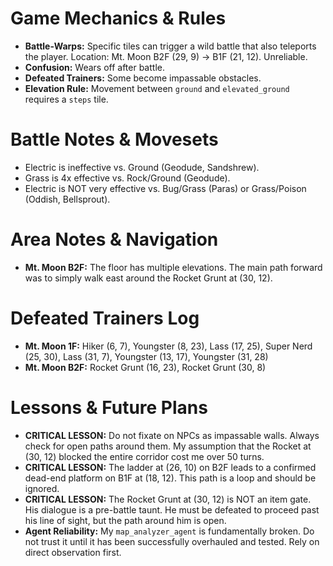 # Game Mechanics & Rules
- **Battle-Warps:** Specific tiles can trigger a wild battle that also teleports the player. Location: Mt. Moon B2F (29, 9) -> B1F (21, 12). Unreliable.
- **Confusion:** Wears off after battle.
- **Defeated Trainers:** Some become impassable obstacles.
- **Elevation Rule:** Movement between `ground` and `elevated_ground` requires a `steps` tile.

# Battle Notes & Movesets
- Electric is ineffective vs. Ground (Geodude, Sandshrew).
- Grass is 4x effective vs. Rock/Ground (Geodude).
- Electric is NOT very effective vs. Bug/Grass (Paras) or Grass/Poison (Oddish, Bellsprout).

# Area Notes & Navigation
- **Mt. Moon B2F:** The floor has multiple elevations. The main path forward was to simply walk east around the Rocket Grunt at (30, 12).

# Defeated Trainers Log
- **Mt. Moon 1F:** Hiker (6, 7), Youngster (8, 23), Lass (17, 25), Super Nerd (25, 30), Lass (31, 7), Youngster (13, 17), Youngster (31, 28)
- **Mt. Moon B2F:** Rocket Grunt (16, 23), Rocket Grunt (30, 8)

# Lessons & Future Plans
- **CRITICAL LESSON:** Do not fixate on NPCs as impassable walls. Always check for open paths around them. My assumption that the Rocket at (30, 12) blocked the entire corridor cost me over 50 turns.
- **CRITICAL LESSON:** The ladder at (26, 10) on B2F leads to a confirmed dead-end platform on B1F at (18, 12). This path is a loop and should be ignored.
- **CRITICAL LESSON:** The Rocket Grunt at (30, 12) is NOT an item gate. His dialogue is a pre-battle taunt. He must be defeated to proceed past his line of sight, but the path around him is open.
- **Agent Reliability:** My `map_analyzer_agent` is fundamentally broken. Do not trust it until it has been successfully overhauled and tested. Rely on direct observation first.